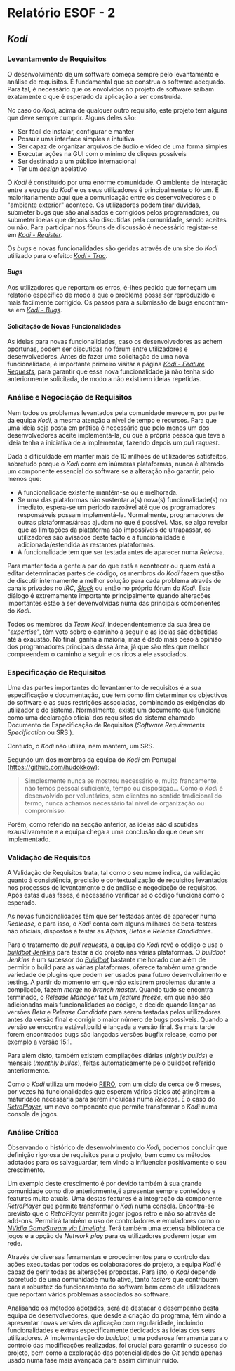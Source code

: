 # Relatório ESOF - 2

## *Kodi*

### Levantamento de Requisitos

  O desenvolvimento de um software começa sempre pelo levantamento e análise de requisitos. É fundamental que se construa o software adequado. Para tal, é necessário que os envolvidos no projeto de software saibam exatamente o que é esperado da aplicação a ser construída.

  No caso do *Kodi*, acima de qualquer outro requisito, este projeto tem alguns que deve sempre cumprir. Alguns deles são:
 * Ser fácil de instalar, configurar e manter
 * Possuir uma interface simples e intuitiva
 * Ser capaz de organizar arquivos de áudio e vídeo de uma forma simples
 * Executar ações na GUI com o mínimo de cliques possíveis
 * Ser destinado a um público internacional
 * Ter um *design* apelativo

O *Kodi* é constituído por uma enorme comunidade. O ambiente de interação entre a equipa do *Kodi* e os seus utilizadores é principalmente o fórum. É maioritariamente aqui que a comunicação entre os desenvolvedores e o "ambiente exterior" acontece. Os utilizadores podem tirar dúvidas, submeter bugs que são analisados e corrigidos pelos programadores, ou submeter ideias que depois são discutidas pela comunidade, sendo aceites ou não. Para participar nos fóruns de discussão é necessário registar-se em [*Kodi* - *Register*](http://forum.kodi.tv/member.php?action=register).

Os *bugs* e novas funcionalidades são geridas através de um site do *Kodi* utilizado para o efeito: [*Kodi* - *Trac*](http://trac.kodi.tv/).


#### *Bugs*

Aos utilizadores que reportam os erros, é-lhes pedido que forneçam um relatório específico de modo a que o problema possa ser reproduzido e mais facilmente corrigido.
Os passos para a submissão de bugs encontram-se em [*Kodi* - *Bugs*](http://kodi.wiki/view/HOW-TO:Submit_a_bug_report).

#### Solicitação de Novas Funcionalidades

As ideias para novas funcionalidades, caso os desenvolvedores as achem oportunas, podem ser discutidas no fórum entre utilizadores e desenvolvedores. Antes de fazer uma solicitação de uma nova funcionalidade, é importante primeiro visitar a página [*Kodi* - *Feature Requests*](http://forum.kodi.tv/forumdisplay.php?fid=9), para garantir que essa nova funcionalidade já não tenha sido anteriormente solicitada, de modo a não existirem ideias repetidas. 


### Análise e Negociação de Requisitos

Nem todos os problemas levantados pela comunidade merecem, por parte da equipa *Kodi*, a mesma atenção a nível de tempo e recursos. Para que uma ideia seja posta em prática é necessário que pelo menos um dos desenvolvedores aceite implementá-la, ou que a própria pessoa que teve a ideia tenha a iniciativa de a implementar, fazendo depois um *pull request*.

Dada a dificuldade em manter mais de 10 milhões de utilizadores satisfeitos, sobretudo porque o *Kodi* corre em inúmeras plataformas, nunca é alterado um componente essencial do software se a alteração não garantir, pelo menos que:
 * A funcionalidade existente mantêm-se ou é melhorada.
 * Se uma das plataformas não sustentar a(s) nova(s) funcionalidade(s) no imediato, espera-se um periodo razoável até que os programadores responsáveis possam implementá-la. Normalmente, programadores de outras plataformas/áreas ajudam no que é possível. Mas, se algo revelar que as limitações da plataforma são impossíveis de ultrapassar, os utilizadores são avisados deste facto e a funcionalidade é adicionada/estendida às restantes plataformas.
 * A funcionalidade tem que ser testada antes de aparecer numa *Release*.

Para manter toda a gente a par do que está a acontecer ou quem está a editar determinadas partes de código, os membros do *Kodi* fazem questão de discutir internamente a melhor solução para cada problema através de canais privados no *IRC*, [*Slack*](https://slack.com/) ou então no próprio fórum do *Kodi*.
Este diálogo é extremamente importante principalmente quando alterações importantes estão a ser devenvolvidas numa das principais componentes do *Kodi*.

Todos os membros da *Team Kodi*, independentemente da sua área de "*expertise*", têm voto sobre o caminho a seguir e as ideias são debatidas até à exaustão. No final, ganha a maioria, mas é dado mais peso à opinião dos programadores principais dessa área, já que são eles que melhor compreendem o caminho a seguir e os ricos a ele associados.

### Especificação de Requisitos

Uma das partes importantes do levantamento de requisitos é a sua especificação e documentação, que tem como fim determinar os objectivos do software e as suas restrições associadas, combinando as exigências do utilizador e do sistema. Normalmente, existe um documento que funciona como uma declaração oficial dos requisitos do sistema chamado Documento de Especificação de Requisitos (*Software Requirements Specification* ou SRS ).

Contudo, o *Kodi* não utiliza, nem mantem, um SRS.

Segundo um dos membros da equipa do *Kodi* em Portugal (https://github.com/hudokkow):
> Simplesmente nunca se mostrou necessário e, muito francamente, não temos pessoal suficiente, tempo ou disposição... Como o *Kodi* é desenvolvido por voluntários, sem clientes no sentido tradicional do termo, nunca achamos necessário tal nível de organização ou compromisso.

Porém, como referido na secção anterior, as ideias são discutidas exaustivamente e a equipa chega a uma conclusão do que deve ser implementado.

### Validação de Requisitos

A Validação de Requisitos trata, tal como o seu nome indica, da validação quanto à consistência, precisão e contextualização de requisitos levantados nos processos de levantamento e de análise e negociação de requisitos. Após estas duas fases, é necessário verificar se o código funciona como o esperado.

As novas funcionalidades têm que ser testadas antes de aparecer numa *Realease*, e para isso, o *Kodi* conta com alguns milhares de beta-testers não oficiais, dispostos a testar as *Alphas*, *Betas* e *Release Candidates*. 

Para o tratamento de *pull requests*, a equipa do *Kodi* revê o código e usa o [*buildbot* Jenkins](http://jenkins.kodi.tv/) para testar a do projeto nas várias plataformas. O *buildbot Jenkins* é um sucessor do [*Buildbot*](http://kodi.wiki/view/Buildbot#Buildbot) bastante melhorado que além de permitir o build para as várias plataformas, oferece também uma grande variedade de plugins que podem ser usados para futuro desenvolvimento e testing.  A partir do momento em que não existirem problemas durante a compilação, fazem *merge* no *branch master*. Quando tudo se encontra terminado, o *Release Manager* faz um *feature freeze*, em que não são adicionadas mais funcionalidades ao código, e decide quando lançar as versões *Beta* e *Release Candidate* para serem testadas pelos utilizadores antes da versão final e corrigir o maior número de bugs possíveis. Quando a versão se encontra estável,build é lançada a versão final. Se mais tarde forem encontrados bugs são lançadas versões bugfix release, como por exemplo a versão 15.1.

Para além disto, também existem compilações diárias (*nightly builds*) e mensais (*monthly builds*), feitas automaticamente pelo buildbot referido anteriormente.

Como o *Kodi* utiliza um modelo [RERO](https://en.wikipedia.org/wiki/Release_early,_release_often), com um ciclo de cerca de 6 meses, por vezes há funcionalidades que esperam vários ciclos até atingirem a maturidade necessária para serem incluídas numa *Release*. É o caso do [*RetroPlayer*](http://forum.kodi.tv/forumdisplay.php?fid=194), um novo componente que permite transformar o *Kodi* numa consola de jogos.


### Análise Crítica

Observando o histórico de desenvolvimento do *Kodi*, podemos concluir que definição rigorosa de requisitos para o projeto, bem como os métodos adotados para os salvaguardar, tem vindo a influenciar positivamente o seu crescimento.

Um exemplo deste crescimento é por devido também à sua grande comunidade como dito anteriormente,é apresentar sempre conteúdos e features muito atuais. Uma destas features é a integração da componente *RetroPlayer* que permite transformar o *Kodi* numa consola. Encontra-se previsto que o *RetroPlayer* permita jogar jogos retro e não só através de add-ons. Permitirá também o uso de controladores e emuladores como o [*NVidia GameStream via Limelight*](http://moonlight-stream.com/). Terá também uma extensa biblioteca de jogos e a opção de *Network play* para os utilizadores poderem jogar em rede.

Através de diversas ferramentas e procedimentos para o controlo das ações executadas por todos os colaboradores do projeto, a equipa *Kodi* é capaz de gerir todas as alterações propostas. Para isto, o *Kodi* depende sobretudo de uma comunidade muito ativa, tanto *testers* que contribuem para a robustez do funcionamento do software bem como de utilizadores que reportam vários problemas associados ao software. 

Analisando os métodos adotados, será de destacar o desempenho desta equipa de desenvolvedores, que desde a criação do programa, têm vindo a apresentar novas versões da aplicação com regularidade, incluindo funcionalidades e extras especificamente dedicados às ideias dos seus utilizadores. A implementação do *buildbot*, uma poderosa ferramenta para o controlo das modificações realizadas, foi crucial para garantir o sucesso do projeto, bem como a exploração das potencialidades do *Git* sendo apenas usado numa fase mais avançada para assim diminuir ruido.

   
